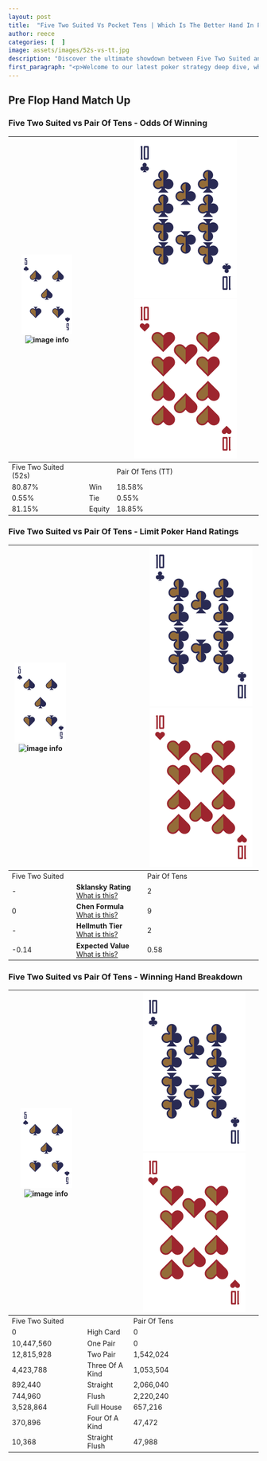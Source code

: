 ```yaml
---
layout: post
title:  "Five Two Suited Vs Pocket Tens | Which Is The Better Hand In Poker? A Complete Guide"
author: reece
categories: [  ]
image: assets/images/52s-vs-tt.jpg
description: "Discover the ultimate showdown between Five Two Suited and Pair Of Tens in poker! Uncover the odds, strategies, and scenarios where one hand triumphs over the other. Get ready to up your poker game with this thrilling analysis."
first_paragraph: "<p>Welcome to our latest poker strategy deep dive, where we're pitting two distinct hands against each other in a high-stakes showdown: Five Two Suited vs Pair Of Tens.</p><p>In the dynamic world of poker, every decision counts, and knowing which hand holds the upper hand is key to your success at the table.</p><p>In this article, we'll dissect these two hands, explore the scenarios where one dominates the other, and equip you with the knowledge to make strategic choices that can tip the odds in your favor.</p><p>Get ready to unravel the intriguing dynamics of these poker hands and elevate your game to new heights.</p>"
---
```




[comment]: # (sp0)

## Pre Flop Hand Match Up

<div class="table hand-ratings" markdown="1"> 



### Five Two Suited vs Pair Of Tens - Odds Of Winning


    
| ![image info](assets/images/hand1/5.png) ![image info](assets/images/hand1/2s.png) |  | ![image info](assets/images/hand2/T.png) ![image info](assets/images/hand2/To.png) |
| -------- | -------- | -------- |
| Five Two Suited (52s) |  | Pair Of Tens (TT) |
| 80.87% | Win | 18.58% |
| 0.55% | Tie | 0.55% |
| 81.15% | Equity | 18.85% |




[comment]: # (sp1)



### Five Two Suited vs Pair Of Tens - Limit Poker Hand Ratings


    
| ![image info](assets/images/hand1/5.png) ![image info](assets/images/hand1/2s.png) |  | ![image info](assets/images/hand2/T.png) ![image info](assets/images/hand2/To.png) |
| -------- | -------- | -------- |
| Five Two Suited |  | Pair Of Tens |
| - | **Sklansky Rating** [What is this?](/sklansky-rating-explained) | 2 |
| 0 | **Chen Formula** [What is this?](/chen-formula-explained) | 9 |
| - | **Hellmuth Tier** [What is this?](/Hellmuth-tier-explained) | 2 |
| -0.14 | **Expected Value** [What is this?](/expected-value-explained) | 0.58 |




[comment]: # (sp2)



### Five Two Suited vs Pair Of Tens - Winning Hand Breakdown


    
| ![image info](assets/images/hand1/5.png) ![image info](assets/images/hand1/2s.png) |  | ![image info](assets/images/hand2/T.png) ![image info](assets/images/hand2/To.png) |
| -------- | -------- | -------- |
| Five Two Suited |  | Pair Of Tens |
| 0 | High Card | 0 |
| 10,447,560 | One Pair | 0 |
| 12,815,928 | Two Pair | 1,542,024 |
| 4,423,788 | Three Of A Kind | 1,053,504 |
| 892,440 | Straight | 2,066,040 |
| 744,960 | Flush | 2,220,240 |
| 3,528,864 | Full House | 657,216 |
| 370,896 | Four Of A Kind | 47,472 |
| 10,368 | Straight Flush | 47,988 |




[comment]: # (sp3)



</div>

[comment]: # (sp4)



[comment]: # (sp5)

